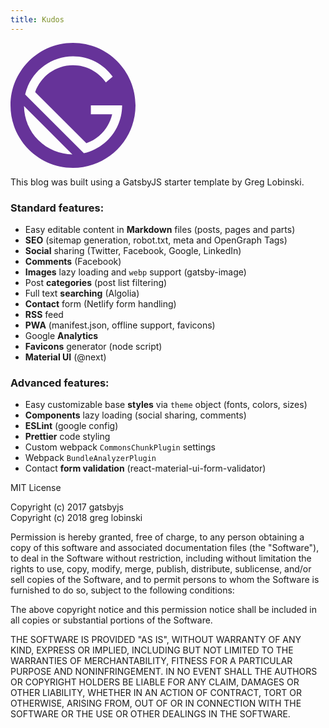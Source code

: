 ```yaml
---
title: Kudos
---
```



<svg version="1.1" id="Ebene_1" xmlns="http://www.w3.org/2000/svg" xmlns:xlink="http://www.w3.org/1999/xlink" x="0" y="0" viewBox="0 0 1200 1200" enable-background="new 0 0 1200 1200" width="200px" height="200px"><style type="text/css">.st0{fill:#639}</style><path class="st0" d="M600,0C268.6,0,0,268.6,0,600s268.6,600,600,600s600-268.6,600-600S931.4,0,600,0z M266.6,933.3	C176.1,842.8,131,724.6,129.6,606L594,1070.4C475.4,1069,357.2,1023.9,266.6,933.3z M704.3,1059.4L140.6,495.7	c47.5-210.1,235-367.1,459.4-367.1c156.9,0,295.5,77,381.2,194.9L915.6,379C845.8,279.5,730.5,214.3,600,214.3	c-167.7,0-310.3,107.7-363.3,257.5l491.6,491.6c123.4-43.7,218-148.2,247.6-277.6H771.4V600h300	C1071.4,824.5,914.4,1011.9,704.3,1059.4z"/></svg>

This blog was built using a GatsbyJS starter template by Greg Lobinski.

### Standard features:

* Easy editable content in **Markdown** files (posts, pages and parts)
* **SEO** (sitemap generation, robot.txt, meta and OpenGraph Tags)
* **Social** sharing (Twitter, Facebook, Google, LinkedIn)
* **Comments** (Facebook)
* **Images** lazy loading and `webp` support (gatsby-image)
* Post **categories** (post list filtering)
* Full text **searching** (Algolia)
* **Contact** form (Netlify form handling)
* **RSS** feed
* **PWA** (manifest.json, offline support, favicons)
* Google **Analytics**
* **Favicons** generator (node script)
* **Material UI** (@next)

### Advanced features:

* Easy customizable base **styles** via `theme` object (fonts, colors, sizes)
* **Components** lazy loading (social sharing, comments)
* **ESLint** (google config)
* **Prettier** code styling
* Custom webpack `CommonsChunkPlugin` settings
* Webpack `BundleAnalyzerPlugin`
* Contact **form validation** (react-material-ui-form-validator)

MIT License

Copyright (c) 2017 gatsbyjs\
Copyright (c) 2018 greg lobinski

Permission is hereby granted, free of charge, to any person obtaining a copy of this software and associated documentation files (the "Software"), to deal in the Software without restriction, including without limitation the rights to use, copy, modify, merge, publish, distribute, sublicense, and/or sell copies of the Software, and to permit persons to whom the Software is furnished to do so, subject to the following conditions:

The above copyright notice and this permission notice shall be included in all copies or substantial portions of the Software.

THE SOFTWARE IS PROVIDED "AS IS", WITHOUT WARRANTY OF ANY KIND, EXPRESS OR IMPLIED, INCLUDING BUT NOT LIMITED TO THE WARRANTIES OF MERCHANTABILITY, FITNESS FOR A PARTICULAR PURPOSE AND NONINFRINGEMENT. IN NO EVENT SHALL THE AUTHORS OR COPYRIGHT HOLDERS BE LIABLE FOR ANY CLAIM, DAMAGES OR OTHER LIABILITY, WHETHER IN AN ACTION OF CONTRACT, TORT OR OTHERWISE, ARISING FROM, OUT OF OR IN CONNECTION WITH THE SOFTWARE OR THE USE OR OTHER DEALINGS IN THE SOFTWARE.